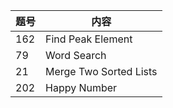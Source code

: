 

题号 | 内容
---- | ---
162 | Find Peak Element
79 | Word Search
21 | Merge Two Sorted Lists
202 | Happy Number